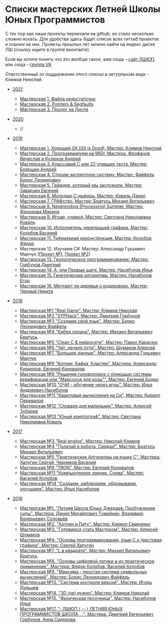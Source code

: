 # Списки мастерских Летней Школы Юных Программистов

С тех пор как наши проекты переехали на github, их стало несколько сложно искать. Для удобства здесь будет список всех гитхаб проектов и ссылки на них. Проекты прошлых лет можно найти на яндекс диске ЛШ (ссылку ищите в группе вконтакте).

Если вы хотите понять что это вообще такое, вам сюда - [сайт ЛШЮП](https://ssyp.ru), или сюда - [группа VK](https://vk.com/lshup)

*Ответственный за поддержание этого списка в актуальном виде - Климов Николай.*

* [2021](2021.md)
    * [Мастерская 1. Файла недостаточно](https://github.com/ssyp-ru/ssyp21-ws01)
    * [Мастерская 2. Pointers & Segfaults]()
    * [Мастерская 3. Пролог на Лиспе]()

* [2020](2020.md)
    * //

* [2019](2019.md)
    * [Мастерская 1. Хороший Git (Git is Good). Мастер: Климов Николай](https://github.com/ssyp-ru/ssyp19-ws01)
    * [Мастерская 2. Программируем на MIDI, Мастера: Феофанов Вячеслав и Кузюков Андрей](https://github.com/ssyp-ru/ssyp19-ws02)
    * [Мастерская 3. Классовый C или 22 упавших теста. Мастер: Бояршин Андрей](https://github.com/ssyp-ru/ssyp19-ws03)
    * [Мастерская 4. Строим экспертную систему. Мастер: Файфель Борис Леонидович ](https://github.com/ssyp-ru/ssyp19-ws04)
    * [Мастерская 5. Геймдев, который мы заслужили. Мастер: Заварзин Евгений](https://github.com/ssyp-ru/ssyp19-ws05)
    * [Мастерская 6. Молодые C-ньйоры. Мастер: Коваль Данил](https://github.com/ssyp-ru/ssyp19-ws06)
    * [Мастерская 7. ГРАФство. Мастер: Братусь Михаил Витальевич](https://github.com/ssyp-ru/ssyp19-ws07)
    * [Мастерская 8. Neverending (Processing) Summer. Мастер: Федорова Марина](https://github.com/ssyp-ru/ssyp19-ws08)
    * [Мастерская 9. Играя, учимся. Мастер: Светлана Николаевна Коваль](https://github.com/ssyp-ru/ssyp19-ws09)
    * [Мастерская 10. Исполнитель черепашьей графики. Мастер: Колобов Василий](https://github.com/ssyp-ru/ssyp19-ws10)
    * [Мастерская 11. Трёхмерная реконструкция. Мастер: Колобов Фёдор](https://github.com/ssyp-ru/ssyp19-ws11)
    * Мастерская 12. Изучаем C#. Мастер: Александр Гурьевич Марчук ([Проект №1](https://github.com/ssyp-ru/ssyp19-ws12-1), [Проект №2](https://github.com/ssyp-ru/ssyp19-ws12-2))
    * [Мастерская 13. Геологическое программирование. Мастер: Горбунов Дмитрий](https://github.com/ssyp-ru/ssyp19-ws13)
    * [Мастерская 14. А, или Первые шаги. Мастер: Насибулов Илья](https://github.com/ssyp-ru/ssyp19-ws14)
    * [Мастерская 15. Генетические алгоритмы. Мастер: Насибулов Егор](https://github.com/ssyp-ru/ssyp19-ws15)
    * [Мастерская 16. Мечтают ли деревья о кодировках. Мастер: Черный Никита](https://github.com/ssyp-ru/ssyp19-ws16)

* [2018](2018.md)
    * [Мастерская №1  "Real Game". Мастер: Климов Николай](https://github.com/ssyp-ru/ssyp18-ws01)
    * [Мастерская №2  "SYPHack". Мастер: Дмитрий Горбунов](https://github.com/ssyp-ru/ssyp18-ws02)
    * [Мастерская №3  "Создаем свой язык". Мастер: Борис Леонидович Файфель](https://github.com/ssyp-ru/ssyp18-ws03)
    * [Мастерская №4  "Кибер охрана". Мастер: Михаил Витальевич Братусь](https://github.com/ssyp-ru/ssyp18-ws04)
    * [Мастерская №5  "Clean C & нейросети". Мастер: Павел Карасюк](https://github.com/ssyp-ru/ssyp18-ws05)
    * [Мастерская №6  "Чат: начало пути". Мастер: Шумаков Алексей](https://github.com/ssyp-ru/ssyp18-ws06)
    * [Мастерская №7  "Большие данные". Мастер: Александр Гурьевич Марчук](https://github.com/ssyp-ru/ssyp18-ws07)
    * [Мастерская №8  "Котлин, Кафка, Кластер". Мастера: Александр Кириллов, Евгений Коновалов](https://github.com/ssyp-ru/ssyp18-ws08)
    * [Мастерская №9  "Решение головоломок с помощью системы верификации или "Марсоход для козы"". Мастер: Евгений Бодин](https://github.com/ssyp-ru/ssyp18-ws09)
    * [Мастерская №10  "ОЧИ - обучение через игры". Мастер: Илья Андреевич Насибулов](https://github.com/ssyp-ru/ssyp18-ws10)
    * [Мастерская №11  "Квантовые вычисления на Си". Мастер: Кирилл Перевалов](https://github.com/ssyp-ru/ssyp18-ws11)
    * [Мастерская №12  "Словари для маленьких". Мастер: Алексей Зубарев](https://github.com/ssyp-ru/ssyp18-ws12)
    * [Мастерская №13  "Юный криптограф". Мастер: Светлана Николаевна Коваль](https://github.com/ssyp-ru/ssyp18-ws13)

* [2017](2017.md)
    * [Мастерская №3  "Real engine". Мастер: Николай Климов](https://github.com/ssyp-ru/ssyp17-ws03)
    * [Мастерская №4  "Полезай в робота, Синдзи!". Мастер: Братусь Михаил Витальевич](https://github.com/ssyp-ru/ssyp17-ws04)
    * [Мастерская №5  "Генетические Алгоритмы на языке C". Мастера: Хапугин Сергей, Черников Василий](https://github.com/ssyp-ru/ssyp17-ws05)
    * [Мастерская №9  "TRON". Мастер: Евгений Коновалов](https://github.com/ssyp-ru/ssyp2017-ws09)
    * [Мастерская №11  "Компьютерное зрение. Снова". Мастер: Василий Колобов](https://github.com/ssyp-ru/ssyp17-ws11)
    * [Мастерская №14  "Создаем, наблюдаем, обдумываем, улучшаем". Мастер: Илья Насибулов](https://github.com/ssyp-ru/ssyp17-ws14)

* [2016](2016.md)
    * [Мастерская №1. "Летняя Школа Юных Джедаев: Пробуждение силы". Мастера: Данил Михайлович Тумайкин, Владимир Валерьевич Соловьёв](https://github.com/ssyp-ru/ssyp16-ws01)
    * [Мастерская №2. "Котлин и Питу". Мастер: Кирилл Смиренко](https://github.com/ssyp-ru/ssyp16-ws02)
    * [Мастерская №3. "Готовимся стать Мастером". Мастер: Алексей Шумаков](https://github.com/ssyp-ru/ssyp16-ws03)
    * [Мастерская №4. "Основы программирования, язык C и текстовая графика". Мастер: Сергей Хапугин](https://github.com/ssyp-ru/ssyp16-ws04)
    * [Мастерская №7. "L в квадрате". Мастер: Михаил Витальевич Братусь](https://github.com/ssyp-ru/ssyp16-ws07)
    * [Мастерская №8. "Основы цифровой логики и их практическое применение". Мастера: Фёдор Колобов, Василий Колобов](https://github.com/ssyp-ru/ssyp16-ws08)
    * [Мастерская №9. "Миксима – простая система символьных  вычислений". Мастер: Борис Леонидович Файфель](https://github.com/ssyp-ru/ssyp16-ws09)
    * [Мастерская №13. "Система контроля версий". Мастер: Игорь Дульцев](https://github.com/ssyp-ru/ssyp16-ws13)
    * [Мастерская №14. "3D (не) нужно". Мастер: Климов Николай](https://github.com/ssyp-ru/ssyp16-ws14)
    * [Мастерская №15. "Физическая песочница". Мастер: Насибулов Илья](https://github.com/ssyp-ru/ssyp16-ws15)
    * [Мастерская №17. ": ЛШЮП ( -- ) ЛЕТНЯЯ ЮНЫХ ПРОГРАММИСТОВ ШКОЛА . ;". Мастера: Дмитрий Евгеньевич Горбунов, Анна Сидорова](https://github.com/ssyp-ru/ssyp16-ws17)
